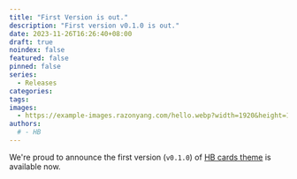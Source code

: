 ```yaml
---
title: "First Version is out."
description: "First version v0.1.0 is out."
date: 2023-11-26T16:26:40+08:00
draft: true
noindex: false
featured: false
pinned: false
series:
  - Releases
categories:
tags:
images:
  - https://example-images.razonyang.com/hello.webp?width=1920&height=1280
authors:
  # - HB 
---
```


We're proud to announce the first version (`v0.1.0`) of [HB cards theme](https://github.com/hbstack/theme-cards) is available now.

<!-- Please checkout out the [docs]({{< relref "/docs" >}}) for installing the theme. -->
